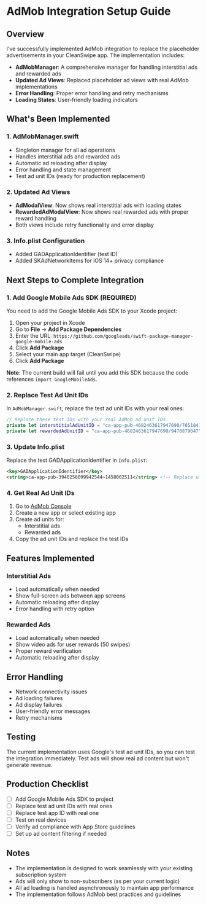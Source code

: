 # AdMob Integration Setup Guide

## Overview
I've successfully implemented AdMob integration to replace the placeholder advertisements in your CleanSwipe app. The implementation includes:

- **AdMobManager**: A comprehensive manager for handling interstitial ads and rewarded ads
- **Updated Ad Views**: Replaced placeholder ad views with real AdMob implementations
- **Error Handling**: Proper error handling and retry mechanisms
- **Loading States**: User-friendly loading indicators

## What's Been Implemented

### 1. AdMobManager.swift
- Singleton manager for all ad operations
- Handles interstitial ads and rewarded ads
- Automatic ad reloading after display
- Error handling and state management
- Test ad unit IDs (ready for production replacement)

### 2. Updated Ad Views
- **AdModalView**: Now shows real interstitial ads with loading states
- **RewardedAdModalView**: Now shows real rewarded ads with proper reward handling
- Both views include retry functionality and error display

### 3. Info.plist Configuration
- Added GADApplicationIdentifier (test ID)
- Added SKAdNetworkItems for iOS 14+ privacy compliance

## Next Steps to Complete Integration

### 1. Add Google Mobile Ads SDK (REQUIRED)
You need to add the Google Mobile Ads SDK to your Xcode project:

1. Open your project in Xcode
2. Go to **File** → **Add Package Dependencies**
3. Enter the URL: `https://github.com/googleads/swift-package-manager-google-mobile-ads`
4. Click **Add Package**
5. Select your main app target (CleanSwipe)
6. Click **Add Package**

**Note**: The current build will fail until you add this SDK because the code references `import GoogleMobileAds`.

### 2. Replace Test Ad Unit IDs
In `AdMobManager.swift`, replace the test ad unit IDs with your real ones:

```swift
// Replace these test IDs with your real AdMob ad unit IDs
private let interstitialAdUnitID = "ca-app-pub-4682463617947690/7651841807" // Test ID
private let rewardedAdUnitID = "ca-app-pub-4682463617947690/9478879047" // Test ID
```

### 3. Update Info.plist
Replace the test GADApplicationIdentifier in `Info.plist`:

```xml
<key>GADApplicationIdentifier</key>
<string>ca-app-pub-3940256099942544~1458002511</string> <!-- Replace with your real app ID -->
```

### 4. Get Real Ad Unit IDs
1. Go to [AdMob Console](https://admob.google.com/)
2. Create a new app or select existing app
3. Create ad units for:
   - Interstitial ads
   - Rewarded ads
4. Copy the ad unit IDs and replace the test IDs

## Features Implemented

### Interstitial Ads
- Load automatically when needed
- Show full-screen ads between app screens
- Automatic reloading after display
- Error handling with retry option

### Rewarded Ads
- Load automatically when needed
- Show video ads for user rewards (50 swipes)
- Proper reward verification
- Automatic reloading after display



## Error Handling
- Network connectivity issues
- Ad loading failures
- Ad display failures
- User-friendly error messages
- Retry mechanisms

## Testing
The current implementation uses Google's test ad unit IDs, so you can test the integration immediately. Test ads will show real ad content but won't generate revenue.

## Production Checklist
- [ ] Add Google Mobile Ads SDK to project
- [ ] Replace test ad unit IDs with real ones
- [ ] Replace test app ID with real one
- [ ] Test on real devices
- [ ] Verify ad compliance with App Store guidelines
- [ ] Set up ad content filtering if needed

## Notes
- The implementation is designed to work seamlessly with your existing subscription system
- Ads will only show to non-subscribers (as per your current logic)
- All ad loading is handled asynchronously to maintain app performance
- The implementation follows AdMob best practices and guidelines 